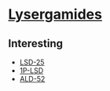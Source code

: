 # [Lysergamides](https://psychonautwiki.org/wiki/Lysergamide)

## Interesting

- [LSD-25](lsd.md)
- [1P-LSD](https://psychonautwiki.org/wiki/1P-LSD)
- [ALD-52](https://psychonautwiki.org/wiki/ALD-52)
